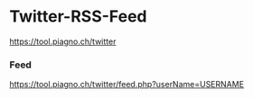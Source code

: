 # Twitter-RSS-Feed

https://tool.piagno.ch/twitter


### Feed
https://tool.piagno.ch/twitter/feed.php?userName=USERNAME
